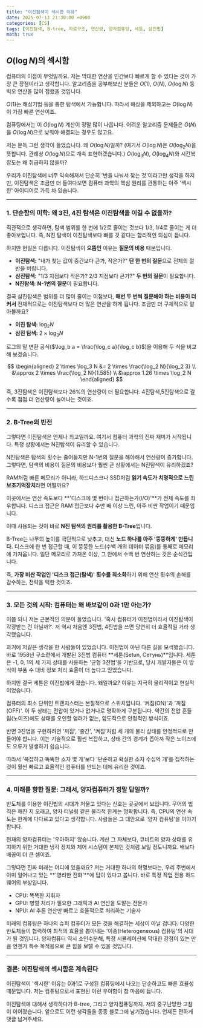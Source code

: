 ```yaml
---
title: "이진탐색이 섹시한 이유"
date: 2025-07-13 21:30:00 +0900
categories: [CS]
tags: [이진탐색, B-tree, 자료구조, 연산량, 양자컴퓨팅, 세툰, 삼진법]
math: true
---
```


## $O(\log N)$의 섹시함

컴퓨터의 이점이 무엇일까요. 저는 막대한 연산을 인간보다 빠르게 할 수 있다는 것이 가장 큰 장점이라고 생각합니다. 알고리즘을 공부해보신 분들은 $O(1)$, $O(N)$, $O(\log N)$ 등 빅오 연산을 많이 접했을 것입니다.

$O(1)$는 해싱기법 등을 통한 탐색에서 가능합니다. 따라서 해싱을 제외하고는 $O(\log N)$이 가장 빠른 연산이죠.

컴퓨팅에서는 이 $O(\log N)$ 계산이 정말 많이 나옵니다. 어려운 알고리즘 문제들은 $O(N)$을 $O(\log N)$으로 낮춰야 해결되는 경우도 많고요.

저는 문득 그런 생각이 들었습니다. 왜 $O(\log N)$일까? (여기서 $O(\log N)$은 $O(\log_2 N)$을 뜻합니다. 관례상 $O(\log N)$으로 계속 표현하겠습니다.) $O(\log_3 N)$, $O(\log_4 N)$와 시간복잡도는 왜 취급하지 않을까?

우리가 이진탐색에 너무 익숙해져서 단순히 '반을 나눠서 찾는 것'이라고만 생각을 하지만, 이진탐색은 조금만 더 들여다보면 컴퓨터 과학의 핵심 원리를 관통하는 아주 '섹시한' 아이디어로 가득 차 있습니다.

***

### 1. 단순함의 미학: 왜 3진, 4진 탐색은 이진탐색을 이길 수 없을까?

직관적으로 생각하면, 탐색 범위를 한 번에 1/2로 줄이는 것보다 1/3, 1/4로 줄이는 게 더 좋아보입니다. 즉, N진 탐색이 이진탐색보다 빠를 것 같다는 합리적인 의심이 듭니다.

하지만 현실은 다릅니다. 이진탐색이 **으뜸인** 이유는 **질문의 비용** 때문입니다.

* **이진탐색:** "내가 찾는 값이 중간보다 큰가, 작은가?" **단 한 번의 질문**으로 전체의 절반을 버립니다.
* **삼진탐색:** "1/3 지점보다 작은가? 2/3 지점보다 큰가?" **두 번의 질문**이 필요합니다.
* **N진탐색:** **N-1번의 질문**이 필요합니다.

결국 삼진탐색은 범위를 더 많이 줄이는 이점보다, **매번 두 번씩 질문해야 하는 비용이 더 커서** 전체적으로는 이진탐색보다 더 많은 연산을 하게 됩니다. 조금만 더 구체적으로 알아볼까요?

* **이진 탐색:** $\log_2 N$
* **삼진 탐색:** $2 \times \log_3 N$

로그의 밑 변환 공식($\log_b a = \frac{\log_c a}{\log_c b}$)을 이용해 두 식을 비교해 보겠습니다.

$$
\begin{aligned}
2 \times \log_3 N &= 2 \times \frac{\log_2 N}{\log_2 3} \\
&\approx 2 \times \frac{\log_2 N}{1.585} \\
&\approx 1.26 \times \log_2 N
\end{aligned}
$$

즉, 3진탐색은 이진탐색보다 26%의 연산량이 더 필요합니다. 4진탐색,5진탐색으로 갈수록 점점 더 연산량이 늘어나는 것이죠.

***

### 2. B-Tree의 반전

그렇다면 이진탐색은 언제나 최고일까요. 여기서 컴퓨터 과학의 진짜 재미가 시작됩니다. 특정 상황에서는 N진탐색이 유리할 수 있습니다.

N진탐색은 탐색의 횟수는 줄어들지만 N-1번의 질문을 해야해서 연산량이 증가합니다. 그렇다면, 탐색의 비용이 질문의 비용보다 훨씬 큰 상황에서는 N진탐색이 유리하겠죠?

RAM처럼 빠른 메모리가 아니라, 하드디스크나 SSD처럼 **읽기 속도가 치명적으로 느린 보조기억장치**라면 어떨까요?

이곳에서는 연산 속도보다 **'디스크에 몇 번이나 접근하는가(I/O)'**가 전체 속도를 좌우합니다. 디스크 접근은 RAM 접근보다 수만 배 이상 느린, 아주 비싼 작업이기 때문입니다.

이때 사용되는 것이 바로 **N진 탐색의 원리를 활용한 B-Tree**입니다.

B-Tree는 나무의 높이를 극단적으로 낮추고, 대신 **노드 하나를 아주 '뚱뚱하게' 만듭니다.** 디스크에 한 번 접근할 때, 이 뚱뚱한 노드(수백 개의 데이터 묶음)를 통째로 메모리에 가져옵니다. 일단 메모리로 가져온 이상, 그 안에서 수백 번 연산하는 것은 순식간입니다.

즉, **가장 비싼 작업인 '디스크 접근(탐색)' 횟수를 최소화**하기 위해 연산 횟수의 손해를 감수하는, 전략을 택한 것이죠.

***

### 3. 모든 것의 시작: 컴퓨터는 왜 바보같이 0과 1만 아는가?

이쯤 되니 저는 근본적인 의문이 들었습니다. '혹시 컴퓨터가 이진법이라서 이진탐색이 각광받는 건 아닐까?'. 저 역시 처음엔 3진법, 4진법을 쓰면 당연히 더 효율적일 거라 생각했습니다.

과거에 저같은 생각을 한 사람들이 있었습니다. 이진법이 아닌 다른 길을 모색했습니다. 바로 1958년 구소련에서 개발된 3진법 컴퓨터 **세툰(Setun, Сетунь)**입니다. 세툰은 -1, 0, 1의 세 가지 상태를 사용하는 '균형 3진법'을 기반으로, 당시 개발자들은 이 방식이 부품 수 대비 정보 처리 효율이 더 높다고 믿었습니다.

하지만 결국 세툰은 이진법에게 졌습니다. 왜일까요? 이유는 지극히 물리적이고 현실적이었습니다.

컴퓨터의 최소 단위인 트랜지스터는 본질적으로 스위치입니다. '켜짐(ON)'과 '꺼짐(OFF)'. 이 두 상태는 전압이 있거나 없거나로 명확하게 구분됩니다. 약간의 전압 흔들림(노이즈)에도 상태를 오인할 염려가 없는, 압도적으로 안정적인 방식이죠.

반면 3진법을 구현하려면 '꺼짐', '중간', '켜짐'처럼 세 개의 물리 상태를 안정적으로 만들어야 합니다. 이는 기술적으로 훨씬 복잡하고, 상태 간의 경계가 좁아져 작은 노이즈에도 오류가 발생하기 쉽습니다.

따라서 '복잡하고 똑똑한 소자 몇 개'보다 '단순하고 확실한 소자 수십억 개'를 집적하는 것이 훨씬 빠르고 효율적인 컴퓨터를 만드는 데에 유리한 것이죠.

***

### 4. 미래를 향한 질문: 그래서, 양자컴퓨터가 정말 답일까?

반도체를 이용한 이진법의 시대가 저물고 있다는 신호는 곳곳에서 보입니다. 무어의 법칙은 깨진 지 오래고, 양자 터널링 같은 물리적 한계는 명확합니다. 즉, CPU의 연산 속도는 한계에 다다르고 있다고 생각합니다. 사람들은 그 대안으로 '양자 컴퓨팅'을 이야기합니다.

현재의 양자컴퓨터는 '우아하지' 않습니다. 계산 그 자체보다, 큐비트의 양자 상태를 유지하기 위한 거대한 냉각 장치와 제어 시스템이 본체인 것처럼 보일 정도니까요. 배보다 배꼽이 더 큰 셈이죠.

그렇다면 진짜 미래는 어디에 있을까요? 저는 거대한 하나의 혁명보다는, 우리 주변에서 이미 일어나고 있는 **'영리한 진화'**에 답이 있다고 봅니다. 바로 특정 작업 전용 하드웨어의 부상입니다.

* CPU: 똑똑한 지휘자
* GPU: 병렬 처리가 필요한 그래픽과 AI 연산을 도맡는 전문가
* NPU: AI 추론 연산만 빠르고 효율적으로 처리하는 기술자

미래의 컴퓨팅은 하나의 슈퍼 컴퓨터가 모든 것을 해결하는 세상이 아닐 겁니다. 다양한 반도체들이 협력하여 최적의 효율을 뽑아내는 '이종(Heterogeneous) 컴퓨팅'의 시대가 될 것입니다. 양자컴퓨터 역시 소인수분해, 특정 시뮬레이션에 막대한 강점이 있는 만큼 언젠가 특수 목적용으로 큰 힘을 보탤 수 있을 것입니다.

***

### 결론: 이진탐색의 섹시함은 계속된다

이진탐색이 '섹시한' 이유는 0과1로 구성된 컴퓨팅에서 나오는 단순하고도 빠른 효율성 때문입니다. 저는 컴퓨팅으로서 표현된 이런 우아함이 참 마음에 듭니다.

이진탐색에 대해서 생각하다가 B-tree, 그리고 양자컴퓨팅까지. 저의 중구난방한 고찰이 이어졌습니다. 앞으로도 이런 생각들을 종종 블로그에 남기겠습니다. 언제든 편하게 댓글 남겨주세요.